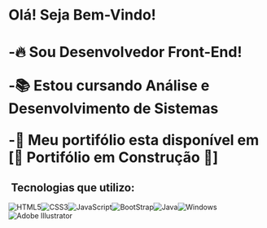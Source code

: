 <h1> Olá! Seja Bem-Vindo! <h1>

-🔥 Sou Desenvolvedor Front-End! <br>



-📚 Estou cursando Análise e Desenvolvimento de Sistemas
  
-🔨 Meu portifólio esta disponível em [🚨 Portifólio em Construção 🚨]
  
##  &nbsp;Tecnologias que utilizo:
<img src="https://img.shields.io/badge/HTML5-E34F26?style=for-the-badge&logo=html5&logoColor=white" alt="HTML5"><img src="https://img.shields.io/badge/CSS3-1572B6?style=for-the-badge&logo=css3&logoColor=white" alt="CSS3"><img src="https://img.shields.io/badge/JavaScript-F7DF1E?style=for-the-badge&logo=javascript&logoColor=black" alt="JavaScript"><img src="https://img.shields.io/badge/Bootstrap-563D7C?style=for-the-badge&logo=bootstrap&logoColor=white" alt="BootStrap"><img src="https://img.shields.io/badge/Java-ED8B00?style=for-the-badge&logo=java&logoColor=white" alt="Java"><img src="https://img.shields.io/badge/Windows-0078D6?style=for-the-badge&logo=windows&logoColor=white" alt="Windows">
<img src="https://img.shields.io/badge/Adobe%20Illustrator-FF9A00?style=for-the-badge&logo=adobe%20illustrator&logoColor=white" alt="Adobe Illustrator">

  
  
